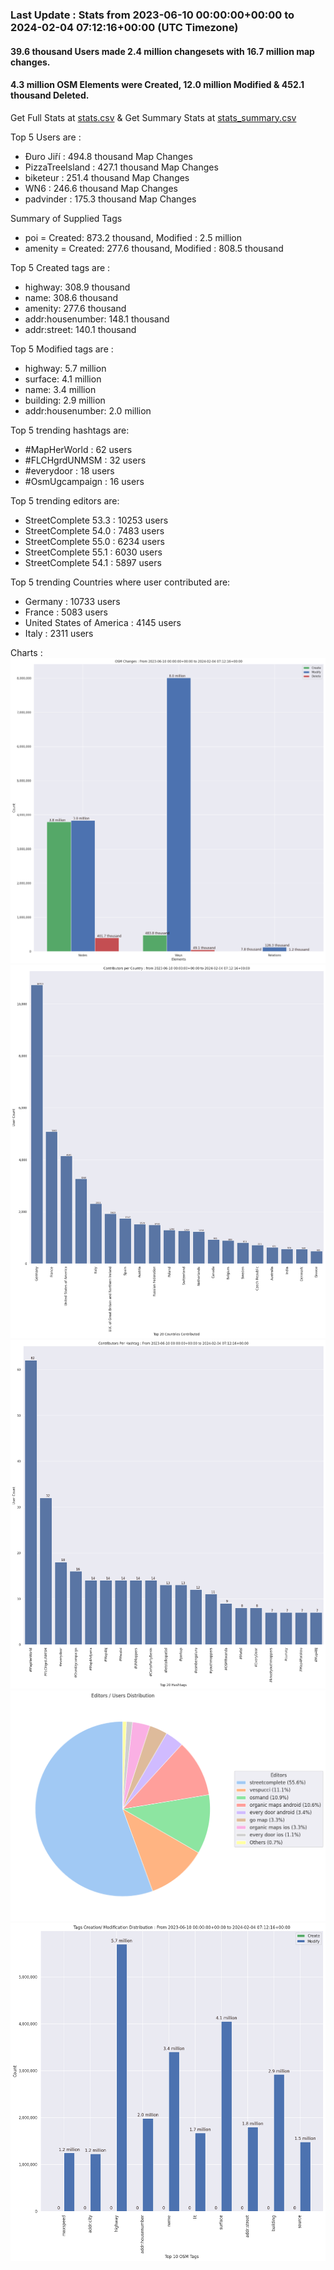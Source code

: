 ### Last Update : Stats from 2023-06-10 00:00:00+00:00 to 2024-02-04 07:12:16+00:00 (UTC Timezone)

#### 39.6 thousand Users made 2.4 million changesets with 16.7 million map changes.
#### 4.3 million OSM Elements were Created, 12.0 million Modified & 452.1 thousand Deleted.
Get Full Stats at [stats.csv](/stats/fieldmappers/Daily/stats.csv)
 & Get Summary Stats at [stats_summary.csv](/stats/fieldmappers/Daily/stats_summary.csv)

Top 5 Users are : 
- Đuro Jiří : 494.8 thousand Map Changes
- PizzaTreeIsland : 427.1 thousand Map Changes
- biketeur : 251.4 thousand Map Changes
- WN6 : 246.6 thousand Map Changes
- padvinder : 175.3 thousand Map Changes

Summary of Supplied Tags
- poi = Created: 873.2 thousand, Modified : 2.5 million
- amenity = Created: 277.6 thousand, Modified : 808.5 thousand


Top 5 Created tags are :
- highway: 308.9 thousand
- name: 308.6 thousand
- amenity: 277.6 thousand
- addr:housenumber: 148.1 thousand
- addr:street: 140.1 thousand


Top 5 Modified tags are :
- highway: 5.7 million
- surface: 4.1 million
- name: 3.4 million
- building: 2.9 million
- addr:housenumber: 2.0 million


Top 5 trending hashtags are:
- #MapHerWorld : 62 users
- #FLCHgrdUNMSM : 32 users
- #everydoor : 18 users
- #OsmUgcampaign : 16 users


Top 5 trending editors are:
- StreetComplete 53.3 : 10253 users
- StreetComplete 54.0 : 7483 users
- StreetComplete 55.0 : 6234 users
- StreetComplete 55.1 : 6030 users
- StreetComplete 54.1 : 5897 users


Top 5 trending Countries where user contributed are:
- Germany : 10733 users
- France : 5083 users
- United States of America : 4145 users
- Italy : 2311 users


 Charts : 
![Alt text](./stats_osm_changes.png) 
![Alt text](./stats_users_per_country.png) 
![Alt text](./stats_users_per_hashtag.png) 
![Alt text](./stats_editors_pie_chart.png) 
![Alt text](./stats_tags.png) 

